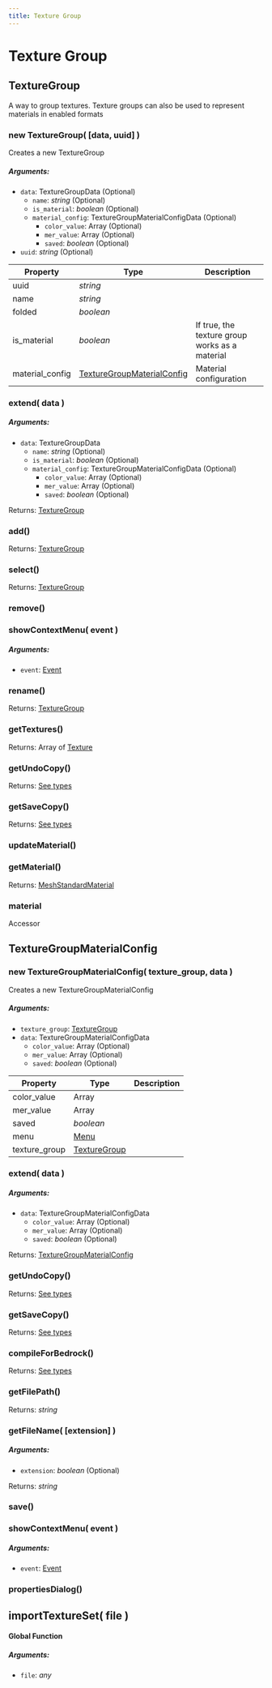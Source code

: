 ```yaml
---
title: Texture Group
---
```


# Texture Group
## TextureGroup
A way to group textures. Texture groups can also be used to represent materials in enabled formats

### new TextureGroup( [data, uuid] )
Creates a new TextureGroup

##### Arguments:
* `data`: TextureGroupData (Optional)
	* `name`: *string* (Optional)
	* `is_material`: *boolean* (Optional)
	* `material_config`: TextureGroupMaterialConfigData (Optional)
		* `color_value`: Array (Optional)
		* `mer_value`: Array (Optional)
		* `saved`: *boolean* (Optional)
* `uuid`: *string* (Optional)


| Property | Type | Description |
| -------- | ---- | ----------- |
| uuid | *string* |  |
| name | *string* |  |
| folded | *boolean* |  |
| is_material | *boolean* | If true, the texture group works as a material |
| material_config | [TextureGroupMaterialConfig](texture_group#texturegroupmaterialconfig) | Material configuration |

### extend( data )
##### Arguments:
* `data`: TextureGroupData
	* `name`: *string* (Optional)
	* `is_material`: *boolean* (Optional)
	* `material_config`: TextureGroupMaterialConfigData (Optional)
		* `color_value`: Array (Optional)
		* `mer_value`: Array (Optional)
		* `saved`: *boolean* (Optional)

Returns: [TextureGroup](texture_group#texturegroup)

### add()

Returns: [TextureGroup](texture_group#texturegroup)

### select()

Returns: [TextureGroup](texture_group#texturegroup)

### remove()


### showContextMenu( event )
##### Arguments:
* `event`: [Event](https://developer.mozilla.org/en-US/docs/Web/API/Event)


### rename()

Returns: [TextureGroup](texture_group#texturegroup)

### getTextures()

Returns: Array of [Texture](textures#texture)

### getUndoCopy()

Returns: [See types](https://github.com/JannisX11/blockbench-types/blob/7f54313/types/texture_group.d.ts#L34)

### getSaveCopy()

Returns: [See types](https://github.com/JannisX11/blockbench-types/blob/7f54313/types/texture_group.d.ts#L39)

### updateMaterial()


### getMaterial()

Returns: [MeshStandardMaterial](#MeshStandardMaterial)

### material
Accessor



## TextureGroupMaterialConfig
### new TextureGroupMaterialConfig( texture_group, data )
Creates a new TextureGroupMaterialConfig

##### Arguments:
* `texture_group`: [TextureGroup](texture_group#texturegroup)
* `data`: TextureGroupMaterialConfigData
	* `color_value`: Array (Optional)
	* `mer_value`: Array (Optional)
	* `saved`: *boolean* (Optional)


| Property | Type | Description |
| -------- | ---- | ----------- |
| color_value | Array |  |
| mer_value | Array |  |
| saved | *boolean* |  |
| menu | [Menu](menu#menu-1) |  |
| texture_group | [TextureGroup](texture_group#texturegroup) |  |

### extend( data )
##### Arguments:
* `data`: TextureGroupMaterialConfigData
	* `color_value`: Array (Optional)
	* `mer_value`: Array (Optional)
	* `saved`: *boolean* (Optional)

Returns: [TextureGroupMaterialConfig](texture_group#texturegroupmaterialconfig)

### getUndoCopy()

Returns: [See types]()

### getSaveCopy()

Returns: [See types]()

### compileForBedrock()

Returns: [See types](https://github.com/JannisX11/blockbench-types/blob/7f54313/types/texture_group.d.ts#L63)

### getFilePath()

Returns: *string*

### getFileName( [extension] )
##### Arguments:
* `extension`: *boolean* (Optional)

Returns: *string*

### save()


### showContextMenu( event )
##### Arguments:
* `event`: [Event](https://developer.mozilla.org/en-US/docs/Web/API/Event)


### propertiesDialog()



## importTextureSet( file )
#### Global Function

##### Arguments:
* `file`: *any*


